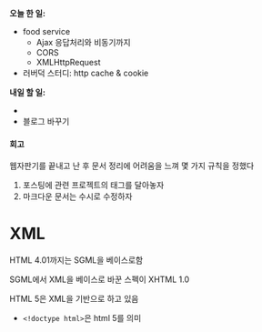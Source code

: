 **오늘 한 일:**

* food service
  - Ajax 응답처리와 비동기까지
  - CORS
  - XMLHttpRequest
* 러버덕 스터디: http cache & cookie



**내일 할 일:**

* ​
* 블로그 바꾸기



#### 회고

웹자판기를 끝내고 난 후 문서 정리에 어려움을 느껴 몇 가지 규칙을 정했다

1. 포스팅에 관련 프로젝트의 태그를 달아놓자
2. 마크다운 문서는 수시로 수정하자



# XML

HTML 4.01까지는 SGML을 베이스로함

SGML에서 XML을 베이스로 바꾼 스펙이 XHTML 1.0

HTML 5은 XML을 기반으로 하고 있음

* `<!doctype html>`은 html 5를 의미

